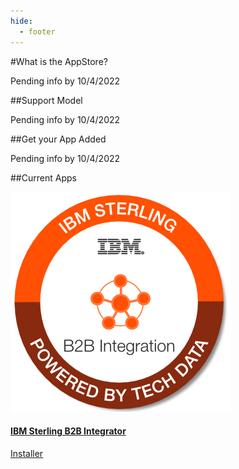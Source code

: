 ```yaml
---
hide:
  - footer
---
```

<script>
  document.title = "AppStore";
</script>
<head>

  <link rel="stylesheet" href="css/card.css">
</head>

#What is the AppStore?

Pending info by 10/4/2022

##Support Model

Pending info by 10/4/2022

##Get your App Added

Pending info by 10/4/2022

##Current Apps
<div class="app-grid">
  <a class="app-link" href="IBMSterlingB2B">
    <div class="app-card">
      <div class="app-card-container">
        <img src="images/IBM_Sterling_B2B_Integration.png" alt="IBM Sterling B2B" />
        <div class="app-card-text">
          <h4>IBM Sterling B2B Integrator</h4>
          <p>Installer</p>
        </div>
      </div>
    </div>
  </a>
</div>
